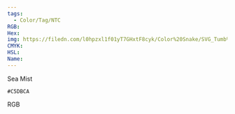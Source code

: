 ```yaml
---
tags:
  - Color/Tag/NTC
RGB:
Hex:
img: https://filedn.com/l0hpzxl1f01yT7GHxtF8cyk/Color%20Snake/SVG_Tumb%20Mass%20No%20Name/C5DBCA.svg
CMYK:
HSL:
Name:
---
```

Sea Mist
```palette
#C5DBCA
```
RGB
